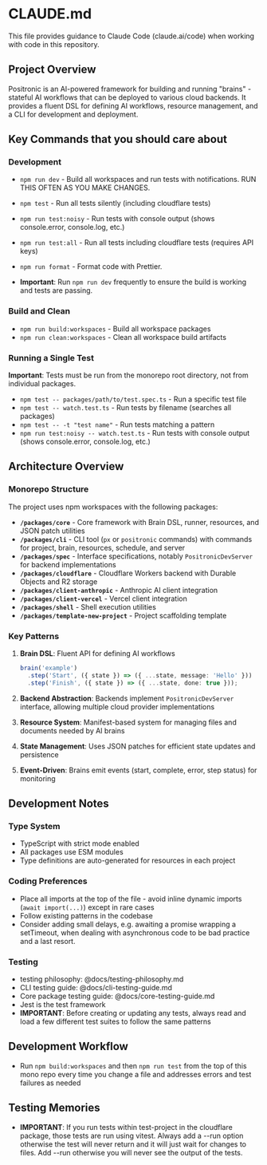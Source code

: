 # CLAUDE.md

This file provides guidance to Claude Code (claude.ai/code) when working with code in this repository.

## Project Overview

Positronic is an AI-powered framework for building and running "brains" - stateful AI workflows that can be deployed to various cloud backends. It provides a fluent DSL for defining AI workflows, resource management, and a CLI for development and deployment.

## Key Commands that you should care about

### Development

- `npm run dev` - Build all workspaces and run tests with notifications. RUN THIS OFTEN AS YOU MAKE CHANGES.
- `npm test` - Run all tests silently (including cloudflare tests)
- `npm run test:noisy` - Run tests with console output (shows console.error, console.log, etc.)
- `npm run test:all` - Run all tests including cloudflare tests (requires API keys)
- `npm run format` - Format code with Prettier.

- **Important**: Run `npm run dev` frequently to ensure the build is working and tests are passing.

### Build and Clean

- `npm run build:workspaces` - Build all workspace packages
- `npm run clean:workspaces` - Clean all workspace build artifacts

### Running a Single Test

**Important**: Tests must be run from the monorepo root directory, not from individual packages.

- `npm test -- packages/path/to/test.spec.ts` - Run a specific test file
- `npm test -- watch.test.ts` - Run tests by filename (searches all packages)
- `npm test -- -t "test name"` - Run tests matching a pattern
- `npm run test:noisy -- watch.test.ts` - Run tests with console output (shows console.error, console.log, etc.)

## Architecture Overview

### Monorepo Structure

The project uses npm workspaces with the following packages:

- **`/packages/core`** - Core framework with Brain DSL, runner, resources, and JSON patch utilities
- **`/packages/cli`** - CLI tool (`px` or `positronic` commands) with commands for project, brain, resources, schedule, and server
- **`/packages/spec`** - Interface specifications, notably `PositronicDevServer` for backend implementations
- **`/packages/cloudflare`** - Cloudflare Workers backend with Durable Objects and R2 storage
- **`/packages/client-anthropic`** - Anthropic AI client integration
- **`/packages/client-vercel`** - Vercel client integration
- **`/packages/shell`** - Shell execution utilities
- **`/packages/template-new-project`** - Project scaffolding template

### Key Patterns

1. **Brain DSL**: Fluent API for defining AI workflows

   ```typescript
   brain('example')
     .step('Start', ({ state }) => ({ ...state, message: 'Hello' }))
     .step('Finish', ({ state }) => ({ ...state, done: true }));
   ```

2. **Backend Abstraction**: Backends implement `PositronicDevServer` interface, allowing multiple cloud provider implementations

3. **Resource System**: Manifest-based system for managing files and documents needed by AI brains

4. **State Management**: Uses JSON patches for efficient state updates and persistence

5. **Event-Driven**: Brains emit events (start, complete, error, step status) for monitoring

## Development Notes

### Type System

- TypeScript with strict mode enabled
- All packages use ESM modules
- Type definitions are auto-generated for resources in each project

### Coding Preferences

- Place all imports at the top of the file - avoid inline dynamic imports (`await import(...)`) except in rare cases
- Follow existing patterns in the codebase
- Consider adding small delays, e.g. awaiting a promise wrapping a setTimeout, when dealing with asynchronous code to be bad practice and a last resort.

### Testing

- testing philosophy: @docs/testing-philosophy.md
- CLI testing guide: @docs/cli-testing-guide.md
- Core package testing guide: @docs/core-testing-guide.md
- Jest is the test framework
- **IMPORTANT**: Before creating or updating any tests, always read and load a few different test suites to follow the same patterns

## Development Workflow

- Run `npm build:workspaces` and then `npm run test` from the top of this mono repo every time you change a file and addresses errors and test failures as needed

## Testing Memories

- **IMPORTANT**: If you run tests within test-project in the cloudflare package, those tests are run using vitest. Always add a --run option otherwise the test will never return and it will just wait for changes to files. Add --run otherwise you will never see the output of the tests.

```

```
